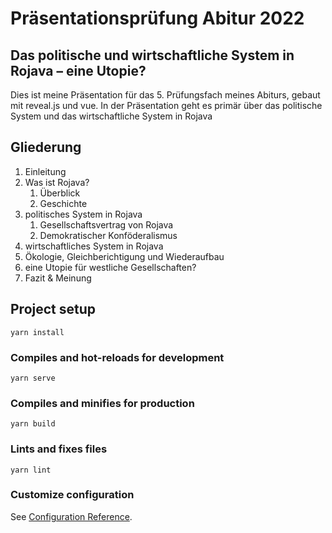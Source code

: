 # Präsentationsprüfung Abitur 2022
## Das politische und wirtschaftliche System in Rojava – eine Utopie?

Dies ist meine Präsentation für das 5. Prüfungsfach meines Abiturs, gebaut mit reveal.js und vue.
In der Präsentation geht es primär über das politische System und das wirtschaftliche System in Rojava

## Gliederung
1. Einleitung
2. Was ist Rojava?
    1. Überblick
    2. Geschichte
3. politisches System in Rojava
   1. Gesellschaftsvertrag von Rojava
   2. Demokratischer Konföderalismus
4. wirtschaftliches System in Rojava
5. Ökologie, Gleichberichtigung und Wiederaufbau
6. eine Utopie für westliche Gesellschaften?
8. Fazit & Meinung


## Project setup
```
yarn install
```

### Compiles and hot-reloads for development
```
yarn serve
```

### Compiles and minifies for production
```
yarn build
```

### Lints and fixes files
```
yarn lint
```

### Customize configuration
See [Configuration Reference](https://cli.vuejs.org/config/).
